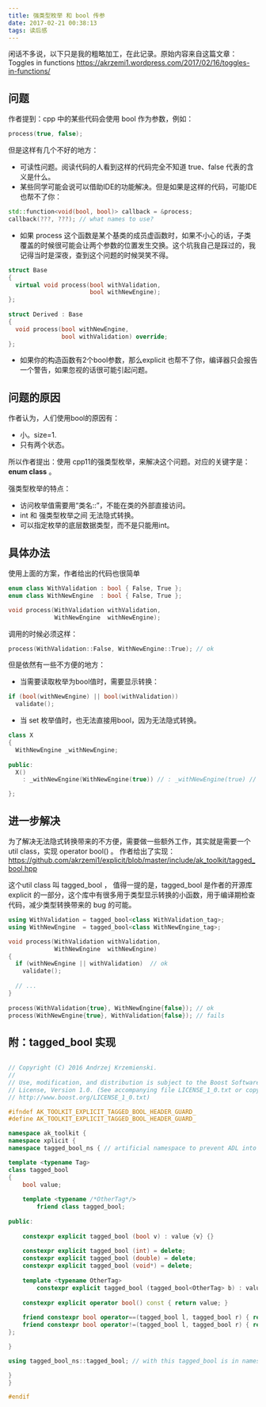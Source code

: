 ```yaml
---
title: 强类型枚举 和 bool 传参
date: 2017-02-21 00:38:13
tags: 读后感
---
```


闲话不多说，以下只是我的粗略加工，在此记录。原始内容来自这篇文章：
Toggles in functions
https://akrzemi1.wordpress.com/2017/02/16/toggles-in-functions/

## 问题
作者提到：cpp 中的某些代码会使用 bool 作为参数，例如：
```cpp
process(true, false);
```

但是这样有几个不好的地方：
- 可读性问题。阅读代码的人看到这样的代码完全不知道 true、false 代表的含义是什么。
- 某些同学可能会说可以借助IDE的功能解决。但是如果是这样的代码，可能IDE也帮不了你：

```cpp
std::function<void(bool, bool)> callback = &process;
callback(???, ???); // what names to use?
```
- 如果 process 这个函数是某个基类的成员虚函数时，如果不小心的话，子类覆盖的时候很可能会让两个参数的位置发生交换。这个坑我自己是踩过的，我记得当时是深夜，查到这个问题的时候哭笑不得。

```cpp
struct Base
{
  virtual void process(bool withValidation,
                       bool withNewEngine);
};
 
struct Derived : Base
{
  void process(bool withNewEngine,
               bool withValidation) override;
};
```
- 如果你的构造函数有2个bool参数，那么explicit 也帮不了你，编译器只会报告一个警告，如果忽视的话很可能引起问题。

## 问题的原因
作者认为，人们使用bool的原因有：
- 小。size=1.
- 只有两个状态。

所以作者提出：使用 cpp11的强类型枚举，来解决这个问题。对应的关键字是： **enum class** 。 

强类型枚举的特点：
- 访问枚举值需要用“类名::”，不能在类的外部直接访问。
- int 和 强类型枚举之间 无法隐式转换。
- 可以指定枚举的底层数据类型，而不是只能用int。

## 具体办法

使用上面的方案，作者给出的代码也很简单

```cpp
enum class WithValidation : bool { False, True };
enum class WithNewEngine  : bool { False, True };

void process(WithValidation withValidation,
             WithNewEngine  withNewEngine);
```

调用的时候必须这样：

```cpp
process(WithValidation::False, WithNewEngine::True); // ok
```

但是依然有一些不方便的地方：
- 当需要读取枚举为bool值时，需要显示转换：

```cpp
if (bool(withNewEngine) || bool(withValidation))
  validate();
```

- 当 set 枚举值时，也无法直接用bool，因为无法隐式转换。

```cpp
class X
{
  WithNewEngine _withNewEngine;
 
public:
  X() 
    : _withNewEngine(WithNewEngine(true)) // : _withNewEngine(true) // fails

};
```

## 进一步解决
为了解决无法隐式转换带来的不方便，需要做一些额外工作，其实就是需要一个util class，实现 operator bool() 。
作者给出了实现：https://github.com/akrzemi1/explicit/blob/master/include/ak_toolkit/tagged_bool.hpp

这个util class 叫 tagged_bool ， 值得一提的是，tagged_bool 是作者的开源库 explicit 的一部分，这个库中有很多用于类型显示转换的小函数，用于编译期检查代码，减少类型转换带来的 bug 的可能。

```cpp
using WithValidation = tagged_bool<class WithValidation_tag>;
using WithNewEngine  = tagged_bool<class WithNewEngine_tag>;

void process(WithValidation withValidation,
             WithNewEngine  withNewEngine)
{
  if (withNewEngine || withValidation)  // ok
    validate();
 
  // ...
}
 
process(WithValidation{true}, WithNewEngine{false}); // ok
process(WithNewEngine{true}, WithValidation{false}); // fails
```


## 附：tagged_bool 实现


```cpp

// Copyright (C) 2016 Andrzej Krzemienski.
//
// Use, modification, and distribution is subject to the Boost Software
// License, Version 1.0. (See accompanying file LICENSE_1_0.txt or copy at
// http://www.boost.org/LICENSE_1_0.txt)

#ifndef AK_TOOLKIT_EXPLICIT_TAGGED_BOOL_HEADER_GUARD_
#define AK_TOOLKIT_EXPLICIT_TAGGED_BOOL_HEADER_GUARD_

namespace ak_toolkit {
namespace xplicit {
namespace tagged_bool_ns { // artificial namespace to prevent ADL into namespace xplicit

template <typename Tag>
class tagged_bool
{
    bool value;
    
    template <typename /*OtherTag*/>
        friend class tagged_bool;
    
public:
  
    constexpr explicit tagged_bool (bool v) : value {v} {}
    
    constexpr explicit tagged_bool (int) = delete;
    constexpr explicit tagged_bool (double) = delete;
    constexpr explicit tagged_bool (void*) = delete;
    
    template <typename OtherTag>
        constexpr explicit tagged_bool (tagged_bool<OtherTag> b) : value {b.value} {}
    
    constexpr explicit operator bool() const { return value; }
    
    friend constexpr bool operator==(tagged_bool l, tagged_bool r) { return l.value == r.value; }
    friend constexpr bool operator!=(tagged_bool l, tagged_bool r) { return l.value != r.value; }
};

}

using tagged_bool_ns::tagged_bool; // with this tagged_bool is in namespace xplicit but with disabled ADL

}
}

#endif
```